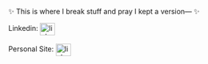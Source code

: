 

✨ This is where I break stuff and pray I kept a version— ✨ 




<p align="left">
Linkedin: <a href="https://www.linkedin.com/in/yuxin-linda-wang/" target="_blank"><img align="center" src="https://raw.githubusercontent.com/rahuldkjain/github-profile-readme-generator/master/src/images/icons/Social/linked-in-alt.svg" alt="linkedIn" height="25" width="30" /></a>
  <br>  <br> 
Personal Site: <a href="https://ylw311.github.io/Linda/" target="_blank"><img align="center" src="https://cdn-icons-png.flaticon.com/512/1810/1810852.png" alt="linkedIn" height="25" width="30" /></a>
  
</div>

<br>
<br>


<!---------------------------------------------------------------------------->

[Button Shield]: https://img.shields.io/badge/Shield_Buttons-37a779?style=for-the-badge

[License]: LICENSE
[KBD]: Types/KBD.md
[#]: #


<!--
**ylw24/ylw24** is a ✨ _special_ ✨ repository because its `README.md` (this file) appears on your GitHub profile.

Here are some ideas to get you started:

- 🔭 I’m currently working on ...
- 🌱 I’m currently learning ...
- 👯 I’m looking to collaborate on ...
- 🤔 I’m looking for help with ...
- 💬 Ask me about ...
- 📫 How to reach me: ...
- 😄 Pronouns: ...
- ⚡ Fun fact: ...
📫 Reach me through email: 
-->
